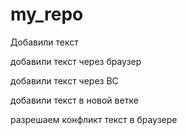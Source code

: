 ﻿# my_repo

Добавили текст

добавили текст через браузер

добавили текст через ВС

добавили текст в новой ветке 

разрешаем конфликт текст в браузере
